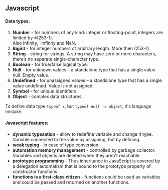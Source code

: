## Javascript

#### Data types:
1. **Number** - for numbers of any kind: integer or floating-point, integers are limited by ±(253-1).  
 Also Infinity, -Infinity and NaN.
2. **Bigint** - for integer numbers of arbitrary length. More then (253-1). 
3. **String** - string for strings. A string may have zero or more characters, there’s no separate single-character type.
4. **Boolean** - for true/false logical type.
5. **Null** - for unknown values – a standalone type that has a single value null. Empty value. 
6. **Undefined** - for unassigned values – a standalone type that has a single value undefined. Value is not assigned. 
7. **Symbol** - for unique identifiers.
8. **Object** - complex data structures.

To define data type `typeof x`, but `typeof null -> object`, it's language mistake. 

#### Javascript features:
* **dynamic typesation** - allow to redefine variable and change it type. Variable connected to the value by assigning, but by defining. 
* **weak typing** - in case of type conversion.
* **automation memory management** - controlled by garbage collector. Variables and objects are deleted when they aren't reachable. 
* **prototype programming** - Thus inheritance in JavaScript is covered by a delegation automatism that is bound to the prototype property of constructor functions.
* **functions is a first-class citizen** - functions could be used as variables and could be passed and returned on another functions. 
